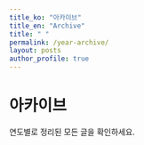 ```yaml
---
title_ko: "아카이브"
title_en: "Archive"
title: " "
permalink: /year-archive/
layout: posts
author_profile: true
---
```


<div class="archive-content-ko">
  <h1>아카이브</h1>
  <p>연도별로 정리된 모든 글을 확인하세요.</p>
</div>

<div class="archive-content-en" style="display: none;">
  <h1>Archive</h1>
  <p>View all posts organized by year.</p>
</div>

<script>
document.addEventListener('DOMContentLoaded', function() {
  // 페이지 제목 업데이트 함수
  function updatePageTitle() {
    const lang = document.documentElement.getAttribute('lang') || 'ko';
    const title = lang === 'ko' ? "아카이브" : "Archive";
    document.title = title + " | {{ site.title }}";
    
    // H1 제목도 업데이트
    const pageHeader = document.querySelector('.page__title');
    if (pageHeader) {
      pageHeader.textContent = title;
    }
  }

  // 언어 변경 감지 함수
  function updateLanguage() {
    const lang = document.documentElement.getAttribute('lang') || 'ko';
    const koContent = document.querySelector('.archive-content-ko');
    const enContent = document.querySelector('.archive-content-en');
    
    // 콘텐츠 표시/숨김 전환
    if (lang === 'ko') {
      if(koContent) koContent.style.display = 'block';
      if(enContent) enContent.style.display = 'none';
    } else {
      if(koContent) koContent.style.display = 'none';
      if(enContent) enContent.style.display = 'block';
    }
    
    // 페이지 제목 업데이트
    updatePageTitle();
  }
  
  // 초기 설정 및 이벤트 리스너
  updateLanguage();
  document.addEventListener('languageChanged', updateLanguage);
  
  // HTML lang 속성 변경 감지
  const observer = new MutationObserver(function(mutations) {
    mutations.forEach(function(mutation) {
      if (mutation.attributeName === 'lang') {
        updateLanguage();
      }
    });
  });
  
  observer.observe(document.documentElement, { attributes: true });
});
</script> 